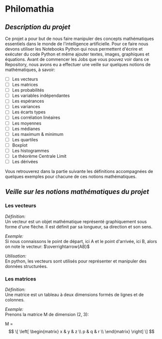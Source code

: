 # Philomathia
 
## *Description du projet*
Ce projet a pour but de nous faire manipuler des concepts mathématiques essentiels dans le monde de l'intelligence artificielle.
Pour ce faire nous devons utiliser les Notebooks Python qui nous permettent d'écrire et exécuter du code Python et même ajouter textes, images, graphiques et équations. 
Avant de commencer les Jobs que vous pouvez voir dans ce Repository, nous avons eu a effectuer une veille sur quelques notions de mathématiques, à savoir: 
- [ ] Les vecteurs
- [ ] Les matrices
- [ ] Les probabilités
- [ ] Les variables indépendantes
- [ ] Les espérances
- [ ] Les variances
- [ ] Les écarts types
- [ ] Les corrélation linéaires
- [ ] Les moyennes
- [ ] Les médianes
- [ ] Les maximum & minimum
- [ ] Les quartiles
- [ ] Boxplot
- [ ] Les histogrammes
- [ ] Le théorème Centrale Limit
- [ ] Les dérivées

Vous retrouverez dans la partie suivante les définitions accompagnées de quelques exemples pour chacune de ces notions mathématiques.

## *Veille sur les notions mathématiques du projet*

### **Les vecteurs**
*Définition:*  
Un vecteur est un objet mathématique représenté graphiquement sous forme d'une flèche. Il est définit par sa longueur, sa direction et son sens. 

*Exemple:*  
Si nous connaissons le point de départ, ici A et le point d'arrivée, ici B, alors on note le vecteur: $\overrightarrow{AB}$

*Utilisation:*  
En python, les vecteurs sont utilisés pour représenter et manipuler des données structurées.

### **Les matrices**
*Définition:*  
Une matrice est un tableau à deux dimensions formés de lignes et de colonnes. 

*Exemple:*  
Prenons la matrice M de dimension (2, 3):  

M = 
$$ 
\[
\left[
\begin{matrix}
x & y & z \\
p & q & r \\
\end{matrix}
\right]
\] 
$$